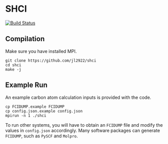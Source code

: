 # SHCI

[![Build Status](https://travis-ci.org/jl2922/shci.svg?branch=master)](https://travis-ci.org/jl2922/shci)

## Compilation
Make sure you have installed MPI.
```
git clone https://github.com/jl2922/shci
cd shci
make -j
```

## Example Run
An example carbon atom calculation inputs is provided with the code.
```
cp FCIDUMP.example FCIDUMP
cp config.json.example config.json
mpirun -n 1 ./shci
```
To run other systems, you will have to obtain an `FCIDUMP` file and modify the values in `config.json` accordingly.
Many software packages can generate `FCIDUMP`, such as `PySCF` and `Molpro`.

